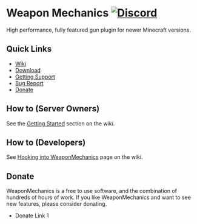# Weapon Mechanics [![Discord](https://img.shields.io/discord/306158221473742848.svg?label=&logo=discord&logoColor=ffffff&color=7389D8&labelColor=6A7EC2)](https://google.com)

High performance, fully featured gun plugin for newer Minecraft versions.

## Quick Links
* [Wiki](https://github.com/WeaponMechanics/MechanicsMain/wiki)
* [Download](https://github.com/WeaponMechanics/MechanicsMain/releases/latest)
* [Getting Support](https://discord.gg/ERVgpfg)
* [Bug Report](https://github.com/WeaponMechanics/MechanicsMain/issues/new/choose)
* [Donate](#Donate)

## How to (Server Owners)
See the [Getting Started](https://github.com/WeaponMechanics/MechanicsMain/wiki#getting-started) section on the wiki.

## How to (Developers)
See [Hooking into WeaponMechanics](https://github.com/WeaponMechanics/MechanicsMain/wiki/API) page on the wiki.  

## Donate
WeaponMechanics is a free to use software, and the combination of hundreds
of hours of work. If you like WeaponMechanics and want to see new features,
please consider donating.

* Donate Link 1

